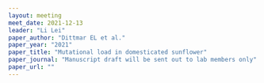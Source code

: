 ```yaml
---
layout: meeting
meet_date: 2021-12-13
leader: "Li Lei"
paper_author: "Dittmar EL et al."
paper_year: "2021"
paper_title: "Mutational load in domesticated sunflower"
paper_journal: "Manuscript draft will be sent out to lab members only"
paper_url: ""
---
```

